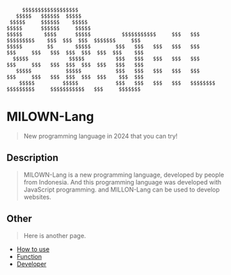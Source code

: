 ````
     $$$$$$$$$$$$$$$$$$
   $$$$$   $$$$$$  $$$$$
 $$$$$     $$$$$$    $$$$$
$$$$$      $$$$$$     $$$$$
$$$$$       $$$$      $$$$$          $$$$$$$$$$$     $$$   $$$         $$$$$$$$$    $$$  $$$  $$$  $$$$$$$     $$$
$$$$$        $$       $$$$$        $$$   $$$   $$$   $$$   $$$        $$$     $$$   $$$  $$$  $$$  $$$  $$$    $$$
  $$$$$             $$$$$          $$$   $$$   $$$   $$$   $$$        $$$     $$$   $$$  $$$  $$$  $$$   $$$   $$$
   $$$$$           $$$$$           $$$   $$$   $$$   $$$   $$$        $$$     $$$   $$$  $$$  $$$  $$$    $$$  $$$
    $$$$$         $$$$$            $$$   $$$   $$$   $$$   $$$$$$$$    $$$$$$$$$     $$$$$$$$$$$   $$$     $$$$$$$
````
# MILOWN-Lang
> New programming language in 2024 that you can try!

## Description
> MILOWN-Lang is a new programming language, developed by people from Indonesia.
And this programming language was developed with JavaScript programming. and MILLON-Lang can be used to develop websites.

## Other
> Here is another page.
- [How to use](how-to-use.md)
- [Function](function.md)
- [Developer](developer.md)
